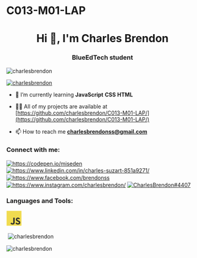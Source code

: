 # C013-M01-LAP
<h1 align="center">Hi 👋, I'm Charles Brendon</h1>
<h3 align="center">BlueEdTech student</h3>

<p align="left"> <img src="https://komarev.com/ghpvc/?username=charlesbrendon&label=Profile%20views&color=0e75b6&style=flat" alt="charlesbrendon" /> </p>

<p align="left"> <a href="https://github.com/ryo-ma/github-profile-trophy"><img src="https://github-profile-trophy.vercel.app/?username=charlesbrendon" alt="charlesbrendon" /></a> </p>

- 🌱 I’m currently learning **JavaScript** **CSS** **HTML**

- 👨‍💻 All of my projects are available at [https://github.com/charlesbrendon/C013-M01-LAP/](https://github.com/charlesbrendon/C013-M01-LAP/)

- 📫 How to reach me **charlesbrendonss@gmail.com**

<h3 align="left">Connect with me:</h3>
<p align="left">
<a href="https://codepen.io/miseden" target="blank"><img align="center" src="https://raw.githubusercontent.com/rahuldkjain/github-profile-readme-generator/master/src/images/icons/Social/codepen.svg" alt="https://codepen.io/miseden" height="30" width="40" /></a>
<a href="https://www.linkedin.com/in/charles-suzart-851a9271/" target="blank"><img align="center" src="https://raw.githubusercontent.com/rahuldkjain/github-profile-readme-generator/master/src/images/icons/Social/linked-in-alt.svg" alt="https://www.linkedin.com/in/charles-suzart-851a9271/" height="30" width="40" /></a>
<a href="https://www.facebook.com/brendonss" target="blank"><img align="center" src="https://raw.githubusercontent.com/rahuldkjain/github-profile-readme-generator/master/src/images/icons/Social/facebook.svg" alt="https://www.facebook.com/brendonss" height="30" width="40" /></a>
<a href="https://www.instagram.com/charlesbrendon/" target="blank"><img align="center" src="https://raw.githubusercontent.com/rahuldkjain/github-profile-readme-generator/master/src/images/icons/Social/instagram.svg" alt="https://www.instagram.com/charlesbrendon/" height="30" width="40" /></a>
<a href="https://discord.gg/CharlesBrendon#4407" target="blank"><img align="center" src="https://raw.githubusercontent.com/rahuldkjain/github-profile-readme-generator/master/src/images/icons/Social/discord.svg" alt="CharlesBrendon#4407" height="30" width="40" /></a>
</p>

<h3 align="left">Languages and Tools:</h3>
<p align="left"> <a href="https://developer.mozilla.org/en-US/docs/Web/JavaScript" target="_blank" rel="noreferrer"> <img src="https://raw.githubusercontent.com/devicons/devicon/master/icons/javascript/javascript-original.svg" alt="javascript" width="40" height="40"/> </a> </p>

<p>&nbsp;<img align="center" src="https://github-readme-stats.vercel.app/api?username=charlesbrendon&show_icons=true&locale=en" alt="charlesbrendon" /></p>

<p><img align="center" src="https://github-readme-streak-stats.herokuapp.com/?user=charlesbrendon&" alt="charlesbrendon" /></p>

